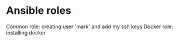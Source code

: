 # Ansible roles

Common role: creating user 'mark' and add my ssh keys
Docker role: installing docker